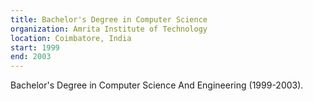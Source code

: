 ```yaml
---
title: Bachelor's Degree in Computer Science
organization: Amrita Institute of Technology
location: Coimbatore, India
start: 1999
end: 2003
---
```


Bachelor's Degree in Computer Science And Engineering (1999-2003).